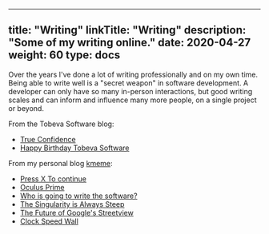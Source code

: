 
---
title: "Writing"
linkTitle: "Writing"
description: "Some of my writing online."
date: 2020-04-27
weight: 60
type: docs
---

Over the years I've done a lot of writing professionally and on my own time.
Being able to write well is a "secret weapon" in software development. A
developer can only have so many in-person interactions, but good writing scales
and can inform and influence many more people, on a single project or beyond.

From the Tobeva Software blog:

* [True Confidence](/blog/2020/04/12/true-confidence/)
* [Happy Birthday Tobeva Software](/blog/2020/04/10/happy-birthday-tobeva-software/)

From my personal blog [kmeme](http://kmeme.com):

* [Press X To continue](https://www.kmeme.com/2015/12/press-x-to-continue.html)
* [Oculus Prime](https://www.kmeme.com/2014/06/oculus-prime.html)
* [Who is going to write the software?](https://www.kmeme.com/2014/03/who-is-going-to-write-software.html)
* [The Singularity is Always Steep](https://www.kmeme.com/2010/07/singularity-is-always-steep.html)
* [The Future of Google's Streetview](https://www.kmeme.com/2010/10/future-of-googles-street-view.html)
* [Clock Speed Wall](https://www.kmeme.com/2010/09/clock-speed-wall.html)
